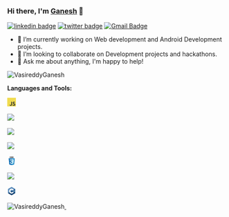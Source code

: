 ### Hi there, I'm [Ganesh](https://github.com/VasireddyGanesh) 👋

[![linkedin badge](https://img.shields.io/badge/VasireddyGanesh-30302f?style=flat&logo=linkedin)](https://www.linkedin.com/in/vasireddy-ganesh-1a9b09197/)
[![twitter badge](https://img.shields.io/badge/VasireddyGanesh-30302f?style=flat&logo=twitter)](https://twitter.com/Vasireddyganes5)
[![Gmail Badge](https://img.shields.io/badge/VasireddyGanesh-30302f?style=flat&logo=gmail)](mailto:vasireddi.ganesh.8@gmail.com)


- 🔭 I’m currently working on Web development and Android Development projects.
- 👯 I’m looking to collaborate on Development projects and hackathons.
- 💬 Ask me about anything, I'm happy to help!

<p align="left"> <img src="https://komarev.com/ghpvc/?username=VasireddyGanesh" alt="VasireddyGanesh" /> </p>

**Languages and Tools:** 

<code><img height="20" src="https://raw.githubusercontent.com/github/explore/80688e429a7d4ef2fca1e82350fe8e3517d3494d/topics/javascript/javascript.png"></code>

<code><img height="20" src="https://imgr.search.brave.com/zv3XsQMe_4Crx1XRKIZSjj7Je0MYJ47tjRL_l-D-3Bw/fit/1200/1200/ce/1/aHR0cHM6Ly9tYXJj/YXMtbG9nb3MubmV0/L3dwLWNvbnRlbnQv/dXBsb2Fkcy8yMDE5/LzEyL0FuZHJvaWQt/TG9nby5wbmc"></code>

<code><img height="20" src="https://imgr.search.brave.com/3T839D_JDz_YOIsFm1StTKtopHegNBUT3RatUMFj82s/fit/1200/1200/ce/1/aHR0cHM6Ly9zZHRp/bWVzLmNvbS93cC1j/b250ZW50L3VwbG9h/ZHMvMjAxOS8xMC8x/MjAwcHgtS290bGlu/LWxvZ28uc3ZnXy5w/bmc"></code>

<code><img height="20" src="https://imgr.search.brave.com/ETCmSO2-YpSGjXAMWIW-f6gjnTj0N8SIQgzta7QsWq0/fit/491/497/ce/1/aHR0cDovLzQuYnAu/YmxvZ3Nwb3QuY29t/Ly0tWjQ3QXlnRmdy/by9UZ3Q1Y2h1dWh5/SS9BQUFBQUFBQVkt/Yy9SRjZXemo0dFlu/QS9zMTYwMC9NeXNx/bF9Mb2dvMi5wbmc"></code>

<code><img height="20" src="https://raw.githubusercontent.com/github/explore/80688e429a7d4ef2fca1e82350fe8e3517d3494d/topics/css/css.png"></code>

<code><img height="20" src="https://banner2.cleanpng.com/20180404/ebw/kisspng-java-programming-computer-programming-programming-coffee-jar-5ac598db779939.2171835915228991634899.jpg"></code>

<code><img height="20" src="https://raw.githubusercontent.com/github/explore/80688e429a7d4ef2fca1e82350fe8e3517d3494d/topics/cpp/cpp.png"></code>

 </p>
<p align = 'center'> 
<a href="https://github.com/VasireddyGanesh/VasireddyGanesh">
  <p>&nbsp;<img align="left" src="https://github-readme-stats.vercel.app/api?username=VasireddyGanesh&show_icons=true" alt="VasireddyGanesh" /></p>

</a>
